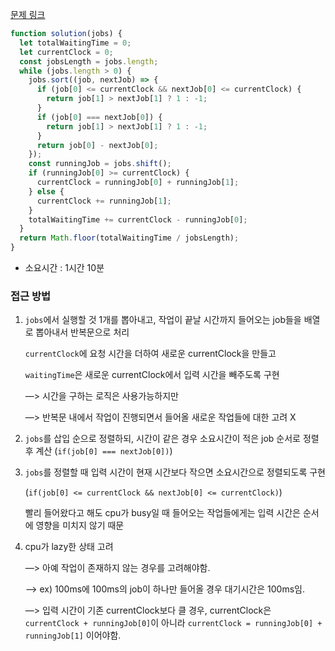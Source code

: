 [문제 링크](https://programmers.co.kr/learn/courses/30/lessons/42627?language=javascript#)

```javascript
function solution(jobs) {
  let totalWaitingTime = 0;
  let currentClock = 0;
  const jobsLength = jobs.length;
  while (jobs.length > 0) {
    jobs.sort((job, nextJob) => {
      if (job[0] <= currentClock && nextJob[0] <= currentClock) {
        return job[1] > nextJob[1] ? 1 : -1;
      }
      if (job[0] === nextJob[0]) {
        return job[1] > nextJob[1] ? 1 : -1;
      }
      return job[0] - nextJob[0];
    });
    const runningJob = jobs.shift();
    if (runningJob[0] >= currentClock) {
      currentClock = runningJob[0] + runningJob[1];
    } else {
      currentClock += runningJob[1];
    }
    totalWaitingTime += currentClock - runningJob[0];
  }
  return Math.floor(totalWaitingTime / jobsLength);
}
```

- 소요시간 : 1시간 10분

### 접근 방법

1. `jobs`에서 실행할 것 1개를 뽑아내고, 작업이 끝날 시간까지 들어오는 job들을 배열로 뽑아내서 반복문으로 처리

   `currentClock`에 요청 시간을 더하여 새로운 currentClock을 만들고

   `waitingTime`은 새로운 currentClock에서 입력 시간을 빼주도록 구현

   —> 시간을 구하는 로직은 사용가능하지만

   —> 반복문 내에서 작업이 진행되면서 들어올 새로운 작업들에 대한 고려 X

2. `jobs`를 삽입 순으로 정렬하되, 시간이 같은 경우 소요시간이 적은 job 순서로 정렬 후 계산 (`if(job[0] === nextJob[0])`)
3. `jobs`를 정렬할 때 입력 시간이 현재 시간보다 작으면 소요시간으로 정렬되도록 구현

   (`if(job[0] <= currentClock && nextJob[0] <= currentClock)`)

   빨리 들어왔다고 해도 cpu가 busy일 때 들어오는 작업들에게는 입력 시간은 순서에 영향을 미치지 않기 때문

4. cpu가 lazy한 상태 고려

   —> 아예 작업이 존재하지 않는 경우를 고려해야함.

   —> ex) 100ms에 100ms의 job이 하나만 들어올 경우 대기시간은 100ms임.

   —> 입력 시간이 기존 currentClock보다 클 경우, currentClock은 `currentClock + runningJob[0]`이 아니라 `currentClock = runningJob[0] + runningJob[1]` 이어야함.
